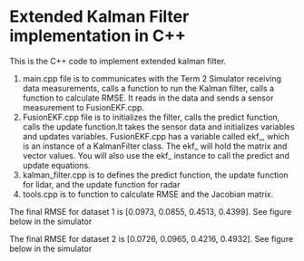 # Extended Kalman Filter implementation in C++

This is the C++ code to implement extended kalman filter.
1. main.cpp file is to communicates with the Term 2 Simulator receiving data measurements, calls a function to run the Kalman filter, calls a function to calculate RMSE. It reads in the data and sends a sensor measurement to FusionEKF.cpp. 
2. FusionEKF.cpp file is to initializes the filter, calls the predict function, calls the update function.It takes the sensor data and initializes variables and updates variables. FusionEKF.cpp has a variable called ekf_, which is an instance of a KalmanFilter class. The ekf_ will hold the matrix and vector values. You will also use the ekf_ instance to call the predict and update equations.
3. kalman_filter.cpp is to defines the predict function, the update function for lidar, and the update function for radar
4. tools.cpp is to function to calculate RMSE and the Jacobian matrix.

The final RMSE for dataset 1 is [0.0973, 0.0855, 0.4513, 0.4399]. See figure below in the simulator

The final RMSE for dataset 2 is [0.0726, 0.0965, 0.4216, 0.4932]. See figure below in the simulator



